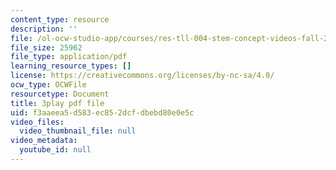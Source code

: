 ```yaml
---
content_type: resource
description: ''
file: /ol-ocw-studio-app/courses/res-tll-004-stem-concept-videos-fall-2013/f3aaeea5d583ec852dcfdbebd80e0e5c_0BDi0d1j7u0.pdf
file_size: 25962
file_type: application/pdf
learning_resource_types: []
license: https://creativecommons.org/licenses/by-nc-sa/4.0/
ocw_type: OCWFile
resourcetype: Document
title: 3play pdf file
uid: f3aaeea5-d583-ec85-2dcf-dbebd80e0e5c
video_files:
  video_thumbnail_file: null
video_metadata:
  youtube_id: null
---
```


